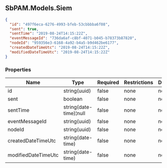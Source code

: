 
<h2 id="tocS_SbPAM.Models.Siem">SbPAM.Models.Siem</h2>

<a id="schemasbpam.models.siem"></a>
<a id="schema_SbPAM.Models.Siem"></a>
<a id="tocSsbpam.models.siem"></a>
<a id="tocssbpam.models.siem"></a>

```json
{
  "id": "497f6eca-6276-4993-bfeb-53cbbbba6f08",
  "sent": true,
  "sentTime": "2019-08-24T14:15:22Z",
  "eventMessageId": "736da6af-c8bf-4071-b045-b78373b87820",
  "nodeId": "959356e3-6168-4a92-b4a5-b9d462be6177",
  "createdDateTimeUtc": "2019-08-24T14:15:22Z",
  "modifiedDateTimeUtc": "2019-08-24T14:15:22Z"
}

```

### Properties

|Name|Type|Required|Restrictions|Description|
|---|---|---|---|---|
|id|string(uuid)|false|none|none|
|sent|boolean|false|none|none|
|sentTime|string(date-time)¦null|false|none|none|
|eventMessageId|string(uuid)|false|none|none|
|nodeId|string(uuid)|false|none|none|
|createdDateTimeUtc|string(date-time)|false|none|none|
|modifiedDateTimeUtc|string(date-time)|false|none|none|



